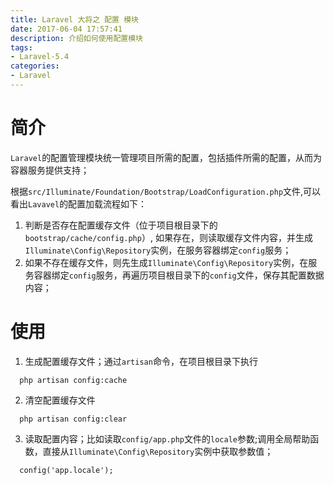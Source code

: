 ```yaml
---
title: Laravel 大将之 配置 模块
date: 2017-06-04 17:57:41
description: 介绍如何使用配置模块
tags:
- Laravel-5.4
categories:
- Laravel
---
```


# 简介
`Laravel`的配置管理模块统一管理项目所需的配置，包括插件所需的配置，从而为容器服务提供支持；

根据`src/Illuminate/Foundation/Bootstrap/LoadConfiguration.php`文件,可以看出`Lavavel`的配置加载流程如下：
1. 判断是否存在配置缓存文件（位于项目根目录下的`bootstrap/cache/config.php`）, 如果存在，则读取缓存文件内容，并生成`Illuminate\Config\Repository`实例，在服务容器绑定`config`服务；
2. 如果不存在缓存文件，则先生成`Illuminate\Config\Repository`实例，在服务容器绑定`config`服务，再遍历项目根目录下的`config`文件，保存其配置数据内容；

# 使用
1. 生成配置缓存文件；通过`artisan`命令，在项目根目录下执行

  ```
    php artisan config:cache
  ```
2. 清空配置缓存文件

  ```
    php artisan config:clear
  ```
3. 读取配置内容；比如读取`config/app.php`文件的`locale`参数;调用全局帮助函数，直接从`Illuminate\Config\Repository`实例中获取参数值；

  ```
    config('app.locale');
  ```
